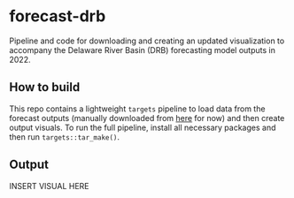 # forecast-drb

Pipeline and code for downloading and creating an updated visualization to accompany the Delaware River Basin (DRB) forecasting model outputs in 2022.

## How to build

This repo contains a lightweight `targets` pipeline to load data from the forecast outputs (manually downloaded from [here](https://code.usgs.gov/wma/wp/forecast-preprint-code/-/tree/main/in) for now) and then create output visuals. To run the full pipeline, install all necessary packages and then run `targets::tar_make()`.

## Output

INSERT VISUAL HERE
